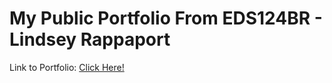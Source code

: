 # My Public Portfolio From EDS124BR - Lindsey Rappaport
Link to Portfolio: 
[Click Here!](https://lindseyrapp.github.io/LindseyRappaportEDS124BR/)  
